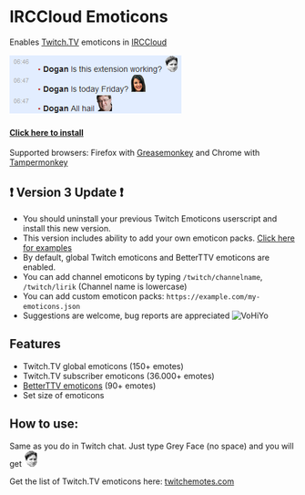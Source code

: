 # IRCCloud Emoticons
Enables [Twitch.TV](http://www.twitch.tv/) emoticons in [IRCCloud](https://www.irccloud.com/)

![Screenshot](extras/screenshot.png)

#### [Click here to install](https://github.com/dogancelik/irccloud-emoticons/raw/master/build/irccloud-emoticons.user.js)

Supported browsers: Firefox with [Greasemonkey](https://addons.mozilla.org/en-us/firefox/addon/greasemonkey/) and Chrome with [Tampermonkey](https://chrome.google.com/webstore/detail/tampermonkey/dhdgffkkebhmkfjojejmpbldmpobfkfo)

## :exclamation: Version 3 Update :exclamation:

* You should uninstall your previous Twitch Emoticons userscript and install this new version.
* This version includes ability to add your own emoticon packs. [Click here for examples](https://github.com/irccloud-ext/emoticon-packs)
* By default, global Twitch emoticons and BetterTTV emoticons are enabled.
* You can add channel emoticons by typing `/twitch/channelname`, `/twitch/lirik` (Channel name is lowercase)
* You can add custom emoticon packs: `https://example.com/my-emoticons.json`
* Suggestions are welcome, bug reports are appreciated ![VoHiYo](https://static-cdn.jtvnw.net/emoticons/v1/81274/1.0)

## Features
* Twitch.TV global emoticons (150+ emotes)
* Twitch.TV subscriber emoticons (36.000+ emotes)
* [BetterTTV emoticons](https://nightdev.com/betterttv/faces.php) (90+ emotes)
* Set size of emoticons

## How to use:
Same as you do in Twitch chat. Just type Grey Face (no space) and you will get ![Grey Face](extras/greyface.png)

Get the list of Twitch.TV emoticons here: [twitchemotes.com](http://twitchemotes.com/)
